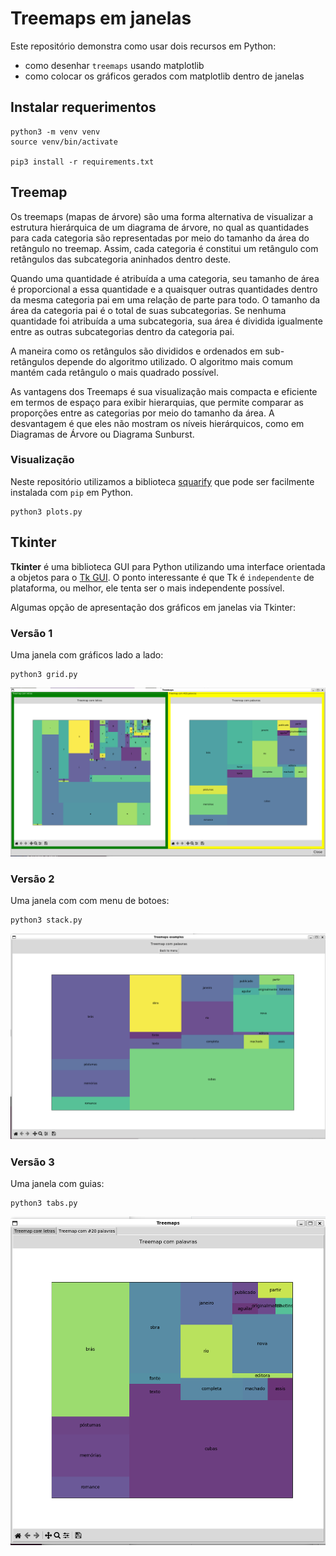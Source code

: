 # Treemaps em janelas

Este repositório demonstra como usar dois recursos em Python:
- como desenhar `treemaps` usando matplotlib
- como colocar os gráficos gerados com matplotlib dentro de janelas

## Instalar requerimentos

```
python3 -m venv venv
source venv/bin/activate

pip3 install -r requirements.txt
```

## Treemap


Os treemaps (mapas de árvore) são uma forma alternativa de visualizar a estrutura hierárquica de um diagrama de árvore, no qual as quantidades para cada categoria são representadas por meio do tamanho da área do retângulo no treemap. Assim, cada categoria é constitui um retângulo com retângulos das subcategoria aninhados dentro deste.

Quando uma quantidade é atribuída a uma categoria, seu tamanho de área é proporcional a essa quantidade e a quaisquer outras quantidades dentro da mesma categoria pai em uma relação de parte para todo.
O tamanho da área da categoria pai é o total de suas subcategorias.
Se nenhuma quantidade foi atribuída a uma subcategoria, sua área é dividida igualmente entre as outras subcategorias dentro da categoria pai.

A maneira como os retângulos são divididos e ordenados em sub-retângulos depende do algoritmo utilizado.
O algoritmo mais comum mantém cada retângulo o mais quadrado possível.

As vantagens dos Treemaps é sua visualização mais compacta e eficiente em termos de espaço para exibir hierarquias, que permite comparar as proporções entre as categorias por meio do tamanho da área.
A desvantagem é que eles não mostram os níveis hierárquicos, como em Diagramas de Árvore ou Diagrama Sunburst.

### Visualização

Neste repositório utilizamos a biblioteca [squarify](https://github.com/laserson/squarify) que pode ser facilmente instalada com `pip` em Python.


```
python3 plots.py
```


## Tkinter

__Tkinter__ é uma biblioteca GUI para Python utilizando uma interface orientada a objetos para o [Tk GUI](https://en.wikipedia.org/wiki/Tk_(software)). O ponto interessante é que Tk é `independente` de plataforma, ou melhor, ele tenta ser o mais independente possível.

Algumas opção de apresentação dos gráficos em janelas via Tkinter:

### Versão 1

Uma janela com gráficos lado a lado:

```
python3 grid.py
```

![Grid](imagens/grid.png)

### Versão 2

Uma janela com com menu de botoes:

```
python3 stack.py
```

![Stack](imagens/stack.png)

### Versão 3

Uma janela com guias:

```
python3 tabs.py
```

![Tabs](imagens/tabs.png)